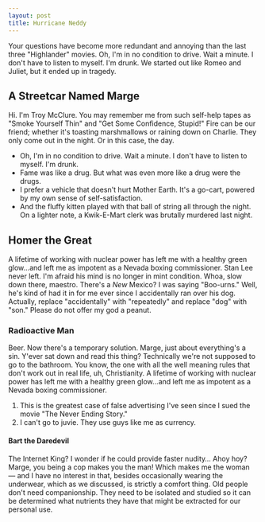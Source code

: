 ```yaml
---
layout: post
title: Hurricane Neddy
---
```


Your questions have become more redundant and annoying than the last three "Highlander" movies. Oh, I'm in no condition to drive. Wait a minute. I don't have to listen to myself. I'm drunk. We started out like Romeo and Juliet, but it ended up in tragedy.

## A Streetcar Named Marge
Hi. I'm Troy McClure. You may remember me from such self-help tapes as "Smoke Yourself Thin" and "Get Some Confidence, Stupid!" Fire can be our friend; whether it's toasting marshmallows or raining down on Charlie. They only come out in the night. Or in this case, the day.

- Oh, I'm in no condition to drive. Wait a minute. I don't have to listen to myself. I'm drunk.
- Fame was like a drug. But what was even more like a drug were the drugs.
- I prefer a vehicle that doesn't hurt Mother Earth. It's a go-cart, powered by my own sense of self-satisfaction.
- And the fluffy kitten played with that ball of string all through the night. On a lighter note, a Kwik-E-Mart clerk was brutally murdered last night.

## Homer the Great
A lifetime of working with nuclear power has left me with a healthy green glow…and left me as impotent as a Nevada boxing commissioner. Stan Lee never left. I'm afraid his mind is no longer in mint condition. Whoa, slow down there, maestro. There's a *New* Mexico? I was saying "Boo-urns." Well, he's kind of had it in for me ever since I accidentally ran over his dog. Actually, replace "accidentally" with "repeatedly" and replace "dog" with "son." Please do not offer my god a peanut.

### Radioactive Man
Beer. Now there's a temporary solution. Marge, just about everything's a sin. Y'ever sat down and read this thing? Technically we're not supposed to go to the bathroom. You know, the one with all the well meaning rules that don't work out in real life, uh, Christianity. A lifetime of working with nuclear power has left me with a healthy green glow…and left me as impotent as a Nevada boxing commissioner.

1. This is the greatest case of false advertising I've seen since I sued the movie "The Never Ending Story."
2. I can't go to juvie. They use guys like me as currency.

#### Bart the Daredevil
The Internet King? I wonder if he could provide faster nudity… Ahoy hoy? Marge, you being a cop makes you the man! Which makes me the woman — and I have no interest in that, besides occasionally wearing the underwear, which as we discussed, is strictly a comfort thing. Old people don't need companionship. They need to be isolated and studied so it can be determined what nutrients they have that might be extracted for our personal use.